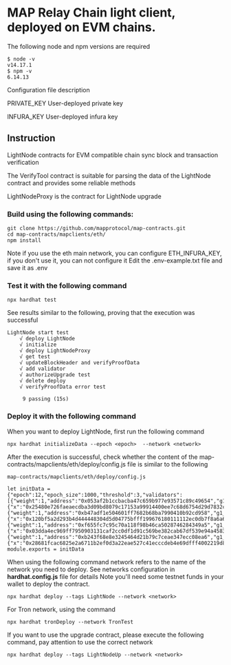 # MAP Relay Chain light client, deployed on EVM chains.

The following node and npm versions are required

```
$ node -v
v14.17.1
$ npm -v
6.14.13
```

Configuration file description

PRIVATE_KEY User-deployed private key

INFURA_KEY User-deployed infura key

## Instruction

LightNode contracts for EVM compatible chain sync block and transaction verification

The VerifyTool contract is suitable for parsing the data of the LightNode contract and provides some reliable methods

LightNodeProxy is the contract for LightNode upgrade

### Build using the following commands:

```shell
git clone https://github.com/mapprotocol/map-contracts.git
cd map-contracts/mapclients/eth/
npm install
```

Note if you use the eth main network, you can configure ETH_INFURA_KEY, if you don't use it, you can not configure it
Edit the .env-example.txt file and save it as .env

### Test it with the following command

```shell
npx hardhat test
```

See results similar to the following, proving that the execution was successful

```shell
LightNode start test
    √ deploy LightNode
    √ initialize
    √ deploy LightNodeProxy
    √ get test
    √ updateBlockHeader and verifyProofData
    √ add validator
    √ authorizeUpgrade test
    √ delete deploy
    √ verifyProofData error test

     9 passing (15s)
```

### Deploy it with the following command

When you want to deploy LightNode, first run the following command

```
npx hardhat initializeData --epoch <epoch>  --network <network>
```

After the execution is successful, check whether the content of the map-contracts/mapclients/eth/deploy/config.js file is similar to the following

```
map-contracts/mapclients/eth/deploy/config.js

let initData ={"epoch":12,"epoch_size":1000,"threshold":3,"validators":[{"weight":1,"address":"0x053af2b1ccbacba47c659b977e93571c89c49654","g1_pub_key":{"x":"0x25480e726faeaecdba3d09bd8079c17153a99914400ee7c68d6754d29d7832c1","y":"0x2b9804718e2cb3f65221781647a8c3455cf3090519b15a34ef43b1dde7e3c287"}},{"weight":1,"address":"0xb47adf1e504601ff7682b68ba7990410b92cd958","g1_pub_key":{"x":"0x120bf5a2d293b4d444448304d5d04775bfff199676180111112ec0db7f8a6a69","y":"0x2685ac2dc25dc5dd06a6b4777d542d4f4afdf92847b9b7c98f5ecaf4d908f6d7"}},{"weight":1,"address":"0xf655fc7c95c70a118f98b46ca5028746284349a5","g1_pub_key":{"x":"0x03dda4ec969ff7950903131caf2cc0df1d91c569be382cab67df539e94a45835","y":"0x156b522a45ed4a625a7b5906d64046dce1c112a1dddb72972ecb670145a16042"}},{"weight":1,"address":"0xb243f68e8e3245464d21b79c7ceae347ecc08ea6","g1_pub_key":{"x":"0x28681fcac6825e2a6711b2ef0d3a22eae527c41ecccdeb4e69dfff4002219d8b","y":"0x131f98eaf9323bf171e947401f0e6b1951f4c8f8aa525b677f1c811c88358e37"}}]}
module.exports = initData
```

When using the following command network refers to the name of the network you need to deploy. See networks configuration in **hardhat.config.js** file for details
Note you'll need some testnet funds in your wallet to deploy the contract.

```shell
npx hardhat deploy --tags LightNode --network <network>
```

For Tron network, using the command

```shell
npx hardhat tronDeploy --network TronTest
```

If you want to use the upgrade contract, please execute the following command, pay attention to use the correct network

```shell
npx hardhat deploy --tags LightNodeUp --network <network>
```
